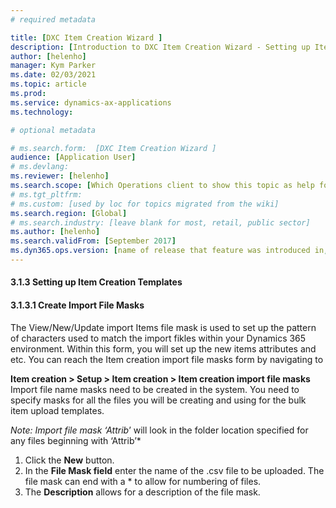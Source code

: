 ```yaml
---
# required metadata

title: [DXC Item Creation Wizard ]
description: [Introduction to DXC Item Creation Wizard - Setting up Item Creation Templates ]
author: [helenho]
manager: Kym Parker
ms.date: 02/03/2021
ms.topic: article
ms.prod: 
ms.service: dynamics-ax-applications
ms.technology: 

# optional metadata

# ms.search.form:  [DXC Item Creation Wizard ]
audience: [Application User]
# ms.devlang: 
ms.reviewer: [helenho]
ms.search.scope: [Which Operations client to show this topic as help for, to be set by content strategist, see list here: https://microsoft.sharepoint.com/teams/DynDoc/_layouts/15/WopiFrame.aspx?sourcedoc={23419e1c-eb64-42e9-aa9b-79875b428718}&action=edit&wd=target%28Core%20Dynamics%20AX%20CP%20requirements%2Eone%7C4CC185C0%2DEFAA%2D42CD%2D94B9%2D8F2A45E7F61A%2FVersions%20list%20for%20docs%20topics%7CC14BE630%2D5151%2D49D6%2D8305%2D554B5084593C%2F%29]
# ms.tgt_pltfrm: 
# ms.custom: [used by loc for topics migrated from the wiki]
ms.search.region: [Global]
# ms.search.industry: [leave blank for most, retail, public sector]
ms.author: [helenho]
ms.search.validFrom: [September 2017]
ms.dyn365.ops.version: [name of release that feature was introduced in, see list here: https://microsoft.sharepoint.com/teams/DynDoc/_layouts/15/WopiFrame.aspx?sourcedoc={23419e1c-eb64-42e9-aa9b-79875b428718}&action=edit&wd=target%28Core%20Dynamics%20AX%20CP%20requirements%2Eone%7C4CC185C0%2DEFAA%2D42CD%2D94B9%2D8F2A45E7F61A%2FVersions%20list%20for%20docs%20topics%7CC14BE630%2D5151%2D49D6%2D8305%2D554B5084593C%2F%29]
---
```


#### 3.1.3	Setting up Item Creation Templates
#### 3.1.3.1	 Create Import File Masks

The View/New/Update import Items file mask is used to set up the pattern of characters used to match the import fikles within your Dynamics 365 environment.
Within this form, you will set up the new items attributes and etc. 
You can reach the Item creation import file masks form by navigating to 

**Item creation > Setup > Item creation > Item creation import file masks**
Import file name masks need to be created in the system. You need to specify masks for all the files you will be creating and using for the bulk item upload templates. 

*Note: Import file mask ‘Attrib*’ will look in the folder location specified for any files beginning with ‘Attrib’*

1.	Click the **New** button. 
2.	In the **File Mask field** enter the name of the .csv file to be uploaded. The file mask can end with a * to allow for numbering of files. 
3.	The **Description** allows for a description of the file mask. 
